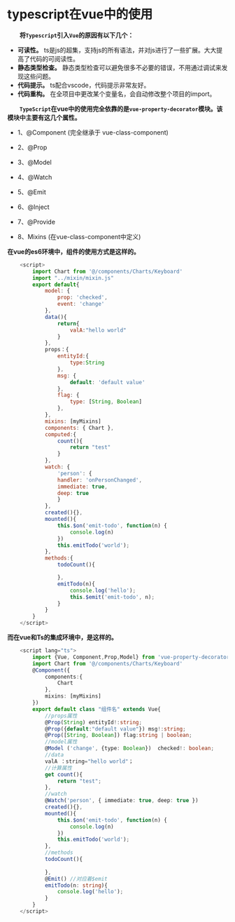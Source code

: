 
# typescript在vue中的使用

&#8195;&#8195;**将`Typescript`引入`Vue`的原因有以下几个：**
+ **可读性。** ts是js的超集，支持js的所有语法，并对js进行了一些扩展。大大提高了代码的可阅读性。
+ **静态类型检查。** 静态类型检查可以避免很多不必要的错误，不用通过调试来发现这些问题。
+ **代码提示。** ts配合vscode，代码提示非常友好。
+ **代码重构。**  在全项目中更改某个变量名，会自动修改整个项目的import。

&#8195;&#8195;**`TypeScript`在vue中的使用完全依靠的是`vue-property-decorator`模块。该模块中主要有这几个属性。**<br>
+ 1、@Component (完全继承于 vue-class-component)

+ 2、@Prop
&#8195;&#8195;
+ 3、@Model
+ 4、@Watch
+ 5、@Emit
+ 6、@Inject
+ 7、@Provide
+ 8、Mixins (在vue-class-component中定义)

**在vue的es6环境中，组件的使用方式是这样的。**
```javascript
    <script>
        import Chart from '@/components/Charts/Keyboard'
        import "../mixin/mixin.js"
        export default{
            model: {
                prop: 'checked',
                event: 'change'
            },
            data(){
                return{
                    valA:"hello world"
                }
            },
            props：{
                entityId:{
                    type:String
                },
                msg: {
                    default: 'default value'
                },
                flag: {
                    type: [String, Boolean]
                },
            },
            mixins: [myMixins]
            components: { Chart },
            computed:{
                count(){
                    return "test"
                }
            },
            watch: {
                'person': {
                handler: 'onPersonChanged',
                immediate: true,
                deep: true
                }
            },
            created(){},
            mounted(){
                this.$on('emit-todo', function(n) {
                    console.log(n)
                })
                this.emitTodo('world');
            },
            methods:{
                todoCount(){

                },
                emitTodo(n){
                    console.log('hello');
                    this.$emit('emit-todo', n);
                }
            }
        }
    </script>
```
**而在vue和Ts的集成环境中，是这样的。**
```typescript
    <script lang="ts">
        import {Vue, Component,Prop,Model} from 'vue-property-decorator';
        import Chart from '@/components/Charts/Keyboard'
        @Component({
            components:{
                Chart
            },
            mixins: [myMixins]
        })
        export default class "组件名" extends Vue{
            //props属性
            @Prop(String) entityId!:string;
            @Prop({default:"default value"}) msg!:string;
            @Prop([String, Boolean]) flag:string | boolean;
            //model属性
            @Model ('change', {type: Boolean})  checked!: boolean;
            //data
            valA ：string="hello world"；
            //计算属性
            get count(){
                return "test";
            },
            //watch
            @Watch('person', { immediate: true, deep: true })
            created(){},
            mounted(){
                this.$on('emit-todo', function(n) {
                    console.log(n)
                })
                this.emitTodo('world');
            },
            //methods
            todoCount(){
                
            },
            @Emit() //对应着$emit
            emitTodo(n: string){
                console.log('hello');
            }
        }
    </script>
```

